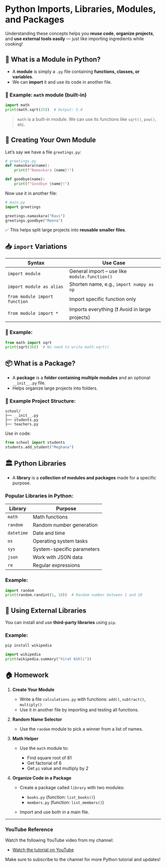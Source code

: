 # **Python Imports, Libraries, Modules, and Packages**

Understanding these concepts helps you **reuse code**, **organize projects**, and **use external tools easily** — just like importing ingredients while cooking!


## 🧱 What is a Module in Python?

* A **module** is simply a `.py` file containing **functions, classes, or variables**.
* We can **import** it and use its code in another file.

### 📘 Example: `math` module (built-in)

```python
import math
print(math.sqrt(25))  # Output: 5.0
```

> `math` is a built-in module. We can use its functions like `sqrt()`, `pow()`, etc.


## 🔧 Creating Your Own Module

Let’s say we have a file `greetings.py`:

```python
# greetings.py
def namaskara(name):
    print(f"Namaskara {name}!")

def goodbye(name):
    print(f"Goodbye {name}!")
```

Now use it in another file:

```python
# main.py
import greetings

greetings.namaskara("Ravi")
greetings.goodbye("Meena")
```

✅ This helps split large projects into **reusable smaller files**.


## 📥 `import` Variations

| Syntax                        | Use Case                                       |
| ----------------------------- | ---------------------------------------------- |
| `import module`               | General import – use like `module.function()`  |
| `import module as alias`      | Shorten name, e.g., `import numpy as np`       |
| `from module import function` | Import specific function only                  |
| `from module import *`        | Imports everything (❗ Avoid in large projects) |

### 🔹 Example:

```python
from math import sqrt
print(sqrt(36))  # No need to write math.sqrt()
```


## 📦 What is a Package?

* A **package** is a **folder containing multiple modules** and an optional `__init__.py` file.
* Helps organize large projects into folders.

### 📂 Example Project Structure:

```
school/
├── __init__.py
├── students.py
├── teachers.py
```

Use in code:

```python
from school import students
students.add_student("Meghana")
```


## 🏛️ Python Libraries

* A **library** is a **collection of modules and packages** made for a specific purpose.

### Popular Libraries in Python:

| Library    | Purpose                    |
| ---------- | -------------------------- |
| `math`     | Math functions             |
| `random`   | Random number generation   |
| `datetime` | Date and time              |
| `os`       | Operating system tasks     |
| `sys`      | System-specific parameters |
| `json`     | Work with JSON data        |
| `re`       | Regular expressions        |

### Example:

```python
import random
print(random.randint(1, 10))  # Random number between 1 and 10
```


## 🧪 Using External Libraries

You can install and use **third-party libraries** using `pip`.

### Example:

```bash
pip install wikipedia
```

```python
import wikipedia
print(wikipedia.summary("Virat Kohli"))
```


## 🏠 Homework

1. **Create Your Module**

   * Write a file `calculations.py` with functions: `add()`, `subtract()`, `multiply()`
   * Use it in another file by importing and testing all functions.

2. **Random Name Selector**

   * Use the `random` module to pick a winner from a list of names.

3. **Math Helper**

   * Use the `math` module to:

     * Find square root of 81
     * Get factorial of 6
     * Get `pi` value and multiply by 2

4. **Organize Code in a Package**

   * Create a package called `library` with two modules:

     * `books.py` (function: `list_books()`)
     * `members.py` (function: `list_members()`)
   * Import and use both in a main file.

---
### **YouTube Reference**
Watch the following YouTube video from my channel:
- [Watch the tutorial on YouTube](https://www.youtube.com/watch?v=vHk98-F9aSc)


 Make sure to subscribe to the channel for more Python tutorial and updates!